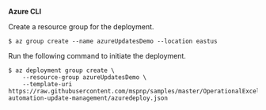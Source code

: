**Azure CLI**

Create a resource group for the deployment.

```azurecli
$ az group create --name azureUpdatesDemo --location eastus
```

Run the following command to initiate the deployment.

```azurecli
$ az deployment group create \
    --resource-group azureUpdatesDemo \
    --template-uri https://raw.githubusercontent.com/mspnp/samples/master/OperationalExcellence/azure-automation-update-management/azuredeploy.json
```